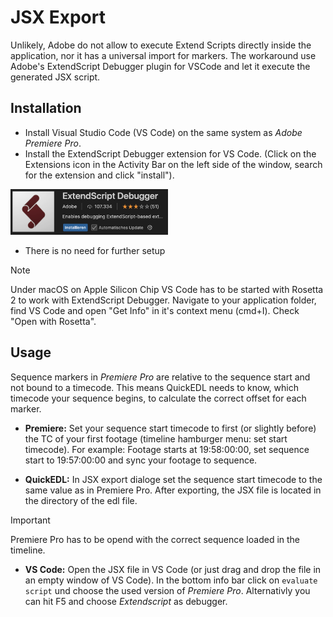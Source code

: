 # JSX Export

Unlikely, Adobe do not allow to execute Extend Scripts directly inside the application, nor it has a universal import for markers. The workaround use Adobe's ExtendScript Debugger plugin for VSCode and let it execute the generated JSX script.

## Installation
- Install Visual Studio Code (VS Code) on the same system as *Adobe Premiere Pro*.
- Install the ExtendScript Debugger extension for VS Code. (Click on the Extensions icon in the Activity Bar on the left side of the window, search for the extension and click "install").
<img src="../assets/extendscript-debugger-extension.png" alt="Adobe ExtendScript Debugger extension for VSCode" style="width:50%;" />

- There is no need for further setup

> [!NOTE]
> Under macOS on Apple Silicon Chip VS Code has to be started with Rosetta 2 to work with ExtendScript Debugger.
> Navigate to your application folder, find VS Code and open "Get Info" in it's context menu (cmd+I). Check "Open with Rosetta".

## Usage
Sequence markers in *Premiere Pro* are relative to the sequence start and not bound to a timecode. This means QuickEDL needs to know, which timecode your sequence begins, to calculate the correct offset for each marker.

- **Premiere:** Set your sequence start timecode to first (or slightly before) the TC of your first footage (timeline hamburger menu: set start timecode).
For example: Footage starts at 19:58:00:00, set sequence start to 19:57:00:00 and sync your footage to sequence.

- **QuickEDL:** In JSX export dialoge set the sequence start timecode to the same value as in Premiere Pro. After exporting, the JSX file is located in the directory of the edl file.

> [!IMPORTANT]
> Premiere Pro has to be opend with the correct sequence loaded in the timeline.

- **VS Code:** Open the JSX file in VS Code (or just drag and drop the file in an empty window of VS Code).
In the bottom info bar click on `evaluate script` und choose the used version of *Premiere Pro*. Alternativly you can hit F5 and choose *Extendscript* as debugger.